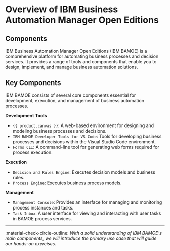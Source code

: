 # Overview of IBM Business Automation Manager Open Editions

## Components

IBM Business Automation Manager Open Editions (IBM BAMOE) is a comprehensive platform for automating business processes and decision services. It provides a range of tools and components that enable you to design, implement, and manage business automation solutions.

## Key Components

IBM BAMOE consists of several core components essential for development, execution, and management of business automation processes.

**Development Tools**

- `{{ product.canvas }}`: A web-based environment for designing and modeling business processes and decisions.
- `IBM BAMOE Developer Tools for VS Code`: Tools for developing business processes and decisions within the Visual Studio Code environment.
- `Forms CLI`: A command-line tool for generating web forms required for process execution.

**Execution**

- `Decision and Rules Engine`: Executes decision models and business rules.
- `Process Engine`: Executes business process models.

**Management**

- `Management Console`: Provides an interface for managing and monitoring process instances and tasks.
- `Task Inbox`: A user interface for viewing and interacting with user tasks in BAMOE process services.

---
:material-check-circle-outline: _With a solid understanding of IBM BAMOE's main components, we will introduce the primary use case that will guide our hands-on exercises._